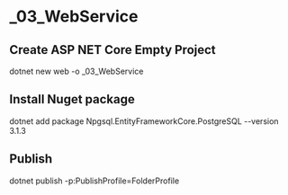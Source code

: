 # _03_WebService


## Create ASP NET Core Empty Project


dotnet new web -o _03_WebService


## Install Nuget package

dotnet add package Npgsql.EntityFrameworkCore.PostgreSQL --version 3.1.3


## Publish

dotnet publish -p:PublishProfile=FolderProfile